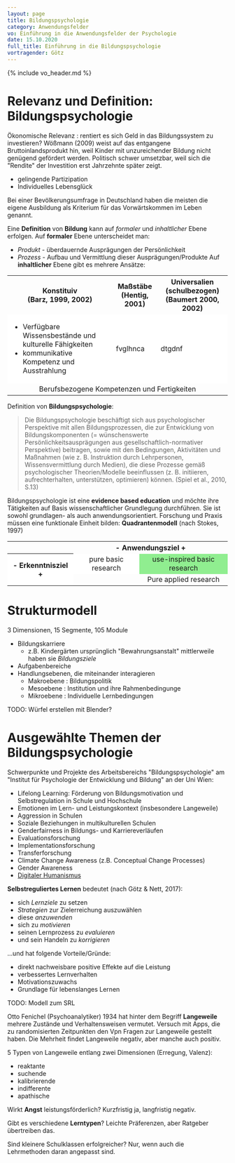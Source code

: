 ```yaml
---
layout: page
title: Bildungspsychologie
category: Anwendungsfelder
vo: Einführung in die Anwendungsfelder der Psychologie
date: 15.10.2020
full_title: Einführung in die Bildungspsychologie
vortragender: Götz
---
```


{% include vo_header.md %}

# Relevanz und Definition: Bildungspsychologie

Ökonomische Relevanz : rentiert es sich Geld in das Bildungssystem zu investieren?
Wößmann (2009) weist auf das entgangene Bruttoinlandsprodukt hin, weil Kinder mit unzureichender Bildung nicht genügend gefördert werden. Politisch schwer umsetzbar, weil sich die "Rendite" der Investition erst Jahrzehnte später zeigt.

* gelingende Partizipation
* Individuelles Lebensglück


Bei einer Bevölkerungsumfrage in Deutschland haben die meisten die eigene Ausbildung als Kriterium für das Vorwärtskommen im Leben genannt.

Eine **Definition** von **Bildung** kann auf _formaler_ und _inhaltlicher_ Ebene erfolgen. Auf **formaler** Ebene unterscheidet man:
  * _Produkt_ - überdauernde Ausprägungen der Persönlichkeit
  * _Prozess_ - Aufbau und Vermittlung dieser Ausprägungen/Produkte
Auf **inhaltlicher** Ebene gibt es mehrere Ansätze:
<table>
  <tr style="text-align:center">
    <th>Konstituiv<br>(Barz, 1999, 2002)</th>
    <th>Maßstäbe<br>(Hentig, 2001)</th>
    <th>Universalien (schulbezogen)<br>(Baumert 2000, 2002)</th>
  </tr>
  <tr style="background-color: white">
    <td>
      <ul>
        <li>Verfügbare Wissensbestände und kulturelle Fähigkeiten</li>
        <li>kommunikative Kompetenz und Ausstrahlung</li>
      </ul>
    </td>
    <td>fvglhnca</td>
    <td>dtgdnf</td>    
  </tr>
  <tr>
    <td colspan=3 style="text-align:center">Berufsbezogene Kompetenzen und Fertigkeiten</td>
  </tr>
</table>


Definition von **Bildungspsychologie**:
<blockquote>Die Bildungspsychologie beschäftigt sich aus psychologischer Perspektive mit allen
Bildungsprozessen, die zur Entwicklung von Bildungskomponenten (= wünschenswerte Persönlichkeitsausprägungen aus gesellschaftlich-normativer Perspektive) beitragen, sowie mit den Bedingungen, Aktivitäten und Maßnahmen (wie z. B. Instruktion durch Lehrpersonen, Wissensvermittlung durch Medien), die diese Prozesse gemäß psychologischer Theorien/Modelle beeinflussen (z. B. initiieren, aufrechterhalten, unterstützen, optimieren) können. (Spiel et al., 2010, S.13)</blockquote>

Bildungspsychologie ist eine **evidence based education** und möchte ihre Tätigkeiten auf Basis wissenschaftlicher Grundlegung durchführen. Sie ist sowohl grundlagen- als auch anwendungsorientiert. Forschung und Praxis müssen eine funktionale Einheit bilden: **Quadrantenmodell** (nach Stokes, 1997)

<table style="text-align:center">
  <tr>
    <th></th>
    <th colspan="2">- Anwendungsziel +</th>
  </tr>
  <tr style="background-color: white">
    <th rowspan="2" style="writing-mode: sideways-lr;">- Erkenntnisziel +</th>
    <td>pure basic research</td>
    <td style="background-color: lightgreen">use-inspired basic research</td>
  </tr>
  <tr>
    <td></td>
    <td>Pure applied research</td>
  </tr>
</table>

# Strukturmodell

3 Dimensionen, 15 Segmente, 105 Module
* Bildungskarriere
  * z.B. Kindergärten ursprünglich "Bewahrungsanstalt" mittlerweile haben sie _Bildungsziele_
* Aufgabenbereiche
* Handlungsebenen, die miteinander interagieren
  * Makroebene : Bildungspolitik
  * Mesoebene : Institution und ihre Rahmenbedingunge
  * Mikroebene : Individuelle Lernbedingungen

TODO: Würfel erstellen mit Blender?

# Ausgewählte Themen der Bildungspsychologie

Schwerpunkte und Projekte des Arbeitsbereichs "Bildungspsychologie" am "Institut für Psychologie der Entwicklung und Bildung" an der Uni Wien:
* Lifelong Learning: Förderung von Bildungsmotivation und Selbstregulation in Schule und Hochschule
* Emotionen im Lern- und Leistungskontext (insbesondere Langeweile)
* Aggression in Schulen
* Soziale Beziehungen in multikulturellen Schulen
* Genderfairness in Bildungs- und Karriereverläufen
* Evaluationsforschung
* Implementationsforschung
* Transferforschung
* Climate Change Awareness (z.B. Conceptual Change Processes)
* Gender Awareness
* [Digitaler Humanismus](https://www.wien.gv.at/wirtschaft/standort/digital-humanism.html)

**Selbstreguliertes Lernen** bedeutet (nach Götz & Nett, 2017):
* sich _Lernziele_ zu setzen
* _Strategien_ zur Zielerreichung auszuwählen
* diese _anzuwenden_
* sich zu _motivieren_
* seinen Lernprozess zu _evaluieren_
* und sein Handeln zu _korrigieren_

...und hat folgende Vorteile/Gründe:
* direkt nachweisbare positive Effekte auf die Leistung
* verbessertes Lernverhalten
* Motivationszuwachs
* Grundlage für lebenslanges Lernen

TODO: Modell zum SRL


Otto Fenichel (Psychoanalytiker) 1934 hat hinter dem Begriff **Langeweile** mehrere Zustände und Verhaltensweisen vermutet.
Versuch mit Apps, die zu randomisierten Zeitpunkten den Vpn Fragen zur Langeweile gestellt haben. Die Mehrheit findet Langeweile negativ, aber manche auch positiv.

5 Typen von Langeweile entlang zwei Dimensionen (Erregung, Valenz):
* reaktante
* suchende
* kalibrierende
* indifferente
* apathische

Wirkt **Angst** leistungsförderlich? Kurzfristig ja, langfristig negativ.

Gibt es verschiedene **Lerntypen**? Leichte Präferenzen, aber Ratgeber übertreiben das.

Sind kleinere Schulklassen erfolgreicher? Nur, wenn auch die Lehrmethoden daran angepasst sind.
